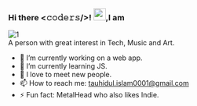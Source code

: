<!--
**Faravhe/Faravhe** is a ✨ _special_ ✨ repository because its `README.md` (this file) appears on your GitHub profile.

Here are some ideas to get you started:

- 🔭 I’m currently working on ...

- 👯 I’m looking to collaborate on ...
- 🤔 I’m looking for help with ...
- 💬 Ask me about ...
- 📫 How to reach me: ...
- 😄 Pronouns: ...
- ⚡ Fun fact: ...
-->
### Hi there <𝚌𝚘𝚍𝚎𝚛𝚜/>! <img src="https://media.giphy.com/media/48WRWGKtkR5LP1SpPs/giphy.gif" width="25px">,I am 
![1](https://media.giphy.com/media/omyNSElc3uBUxXZrPa/giphy.gif)
<br>
A person with great interest in Tech, Music and Art.
 
- 🔭 I’m currently working on a web app.
- 🌱 I’m currently learning JS. 
- 👯 I love to meet new people.
- 📫 How to reach me: tauhidul.islam0001@gmail.com
- ⚡ Fun fact: MetalHead who also likes Indie.


